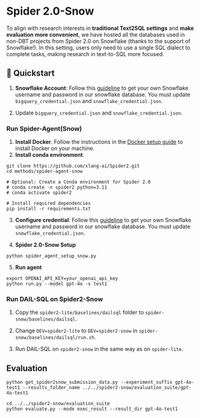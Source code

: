 # Spider 2.0-Snow

To align with research interests in **traditional Text2SQL settings** and **make evaluation more convenient**, we have hosted all the databases used in non-DBT projects from Spider 2.0 on Snowflake (thanks to the support of Snowflake!). In this setting, users only need to use a single SQL dialect to complete tasks, making research in text-to-SQL more focused.


## 🚀 Quickstart

1. **Snowflake Account**: Follow this [guideline](https://github.com/xlang-ai/Spider2/blob/main/assets/Snowflake_Guideline.md) to get your own Snowflake username and password in our snowflake database. You must update `bigquery_credential.json` and `snowflake_credential.json`.


2. Update `bigquery_credential.json` and `snowflake_credential.json`.




### Run Spider-Agent(Snow)

1. **Install Docker**. Follow the instructions in the [Docker setup guide](https://docs.docker.com/engine/install/) to install Docker on your machine. 
2. **Install conda environment**.
```
git clone https://github.com/xlang-ai/Spider2.git
cd methods/spider-agent-snow

# Optional: Create a Conda environment for Spider 2.0
# conda create -n spider2 python=3.11
# conda activate spider2

# Install required dependencies
pip install -r requirements.txt
```
3. **Configure credential**: Follow this [guideline](https://github.com/xlang-ai/Spider2/blob/main/assets/Snowflake_Guideline.md) to get your own Snowflake username and password in our snowflake database. You must update `snowflake_credential.json`.

4. **Spider 2.0-Snow Setup**
```
python spider_agent_setup_snow.py
```

5. **Run agent**
```
export OPENAI_API_KEY=your_openai_api_key
python run.py --model gpt-4o -s test1
```


### Run DAIL-SQL on Spider2-Snow

1. Copy the `spider2-lite/baselines/dailsql` folder to `spider-snow/baselines/dailsql`.

2. Change `DEV=spider2-lite` to `DEV=spider2-snow` in `spider-snow/baselines/dailsql/run.sh`.

3. Run DAIL-SQL on `spider2-snow` in the same way as on `spider-lite`.


## Evaluation

```
python get_spider2snow_submission_data.py --experiment_suffix gpt-4o-test1 --results_folder_name ../../spider2-snow/evaluation_suite/gpt-4o-test1

cd ../../spider2-snow/evaluation_suite
python evaluate.py --mode exec_result --result_dir gpt-4o-test1

```